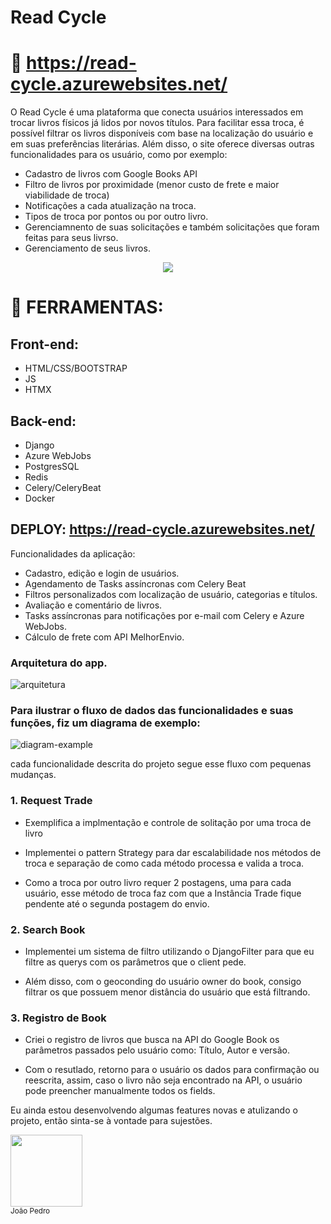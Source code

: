  # Read Cycle 
 
#  🚀 https://read-cycle.azurewebsites.net/

O Read Cycle é uma plataforma que conecta usuários interessados em trocar livros físicos já lidos por novos títulos. Para facilitar essa troca, é possível filtrar os livros disponíveis com base na localização do usuário e em suas preferências literárias. Além disso, o site oferece diversas outras funcionalidades para os usuário, como por exemplo:

- Cadastro de livros com Google Books API
- Filtro de livros por proximidade (menor custo de frete e maior   viabilidade de troca)
- Notificações a cada atualização na troca.
- Tipos de troca por pontos ou por outro livro.
- Gerenciamnento de suas solicitações e também solicitações que foram feitas para seus livrso.
- Gerenciamento de seus livros.



<p align="center">
<img src="http://img.shields.io/static/v1?label=STATUS&message=Desenvolvimento&color=GREEN&style=for-the-badge">
</p>

# 🔨 FERRAMENTAS:
## Front-end:
- HTML/CSS/BOOTSTRAP
- JS
- HTMX

## Back-end:
- Django
- Azure WebJobs
- PostgresSQL
- Redis
- Celery/CeleryBeat
- Docker


## DEPLOY: https://read-cycle.azurewebsites.net/


Funcionalidades da aplicação:

- Cadastro, edição e login de usuários.
- Agendamento de Tasks assíncronas com Celery Beat
- Filtros personalizados com localização de usuário, categorias e títulos.
- Avaliação e comentário de livros.
- Tasks assíncronas para notificações por e-mail com Celery e Azure WebJobs.
- Cálculo de frete com API MelhorEnvio.



### Arquitetura do app.
![arquitetura](micro-architecture.png)

### Para ilustrar o fluxo de dados das funcionalidades e suas funções, fiz um diagrama de exemplo:

![diagram-example](rc-architecture-flow-dat.png)

cada funcionalidade descrita do projeto segue esse fluxo com pequenas mudanças. 

### 1. Request Trade
- Exemplifica a implmentação e controle de 
solitação por uma troca de livro

- Implementei o pattern Strategy para dar escalabilidade nos métodos de troca  e separação de como cada método processa e valida a troca.

- Como a troca por outro livro requer 2 postagens, uma para cada usuário, esse método de troca faz com que a Instância Trade fique pendente até o segunda postagem do envio.

### 2. Search Book
- Implementei um sistema de filtro utilizando o DjangoFilter para que eu filtre as querys com os parâmetros que o client pede. 

- Além disso, com o geoconding do usuário owner do book, consigo filtrar os que possuem menor distância do usuário que está filtrando.


### 3. Registro de Book

- Criei o registro de livros que busca na API do Google Book os parâmetros passados pelo usuário como: Título, Autor e versão.

- Com o resutlado, retorno para o usuário os dados para confirmação ou reescrita, assim, caso o livro não seja encontrado na API, o usuário pode preencher manualmente todos os fields.



Eu ainda estou desenvolvendo algumas features novas e atulizando o projeto, então sinta-se à vontade para sujestões.




<img loading="lazy" src="https://avatars.githubusercontent.com/u/88624922?v=4" width=115><br><sub>João Pedro</sub>
